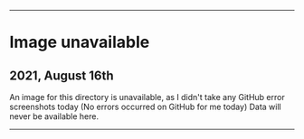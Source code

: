
***

# Image unavailable

## 2021, August 16th

An image for this directory is unavailable, as I didn't take any GitHub error screenshots today (No errors occurred on GitHub for me today) Data will never be available here.

***
